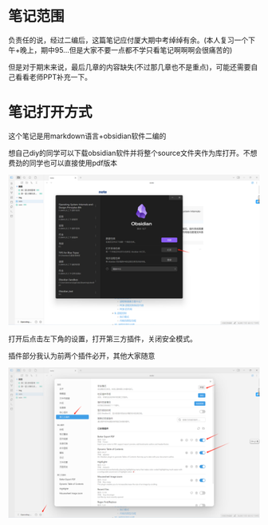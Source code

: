 # 笔记范围

负责任的说，经过二编后，这篇笔记应付厦大期中考绰绰有余。(本人复习一个下午+晚上，期中95...但是大家不要一点都不学只看笔记啊啊啊会很痛苦的)

但是对于期末来说，最后几章的内容缺失(不过那几章也不是重点)，可能还需要自己看看老师PPT补充一下。

# 笔记打开方式

这个笔记是用markdown语言+obsidian软件二编的

想自己diy的同学可以下载obsidian软件并将整个source文件夹作为库打开。不想费劲的同学也可以直接使用pdf版本

![image-20240808143812392](assets/image-20240808143812392.png)

打开后点击左下角的设置，打开第三方插件，关闭安全模式。

插件部分我认为前两个插件必开，其他大家随意

![image-20240808144010081](assets/image-20240808144010081.png)

